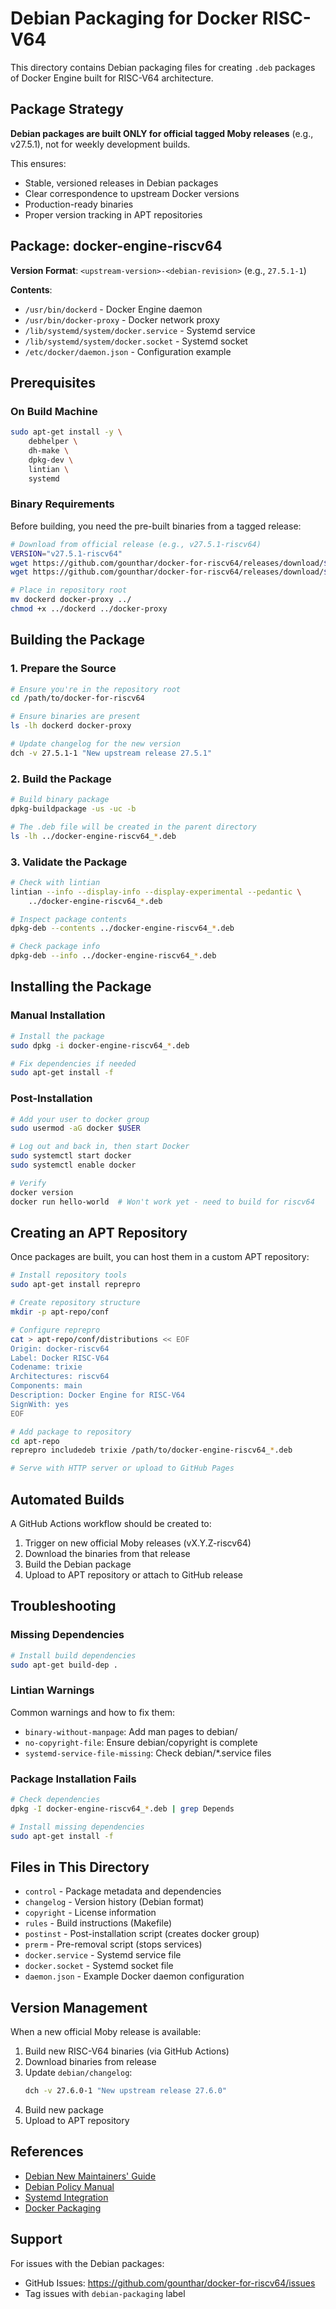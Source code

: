 # Debian Packaging for Docker RISC-V64

This directory contains Debian packaging files for creating `.deb` packages of Docker Engine built for RISC-V64 architecture.

## Package Strategy

**Debian packages are built ONLY for official tagged Moby releases** (e.g., v27.5.1), not for weekly development builds.

This ensures:
- Stable, versioned releases in Debian packages
- Clear correspondence to upstream Docker versions
- Production-ready binaries
- Proper version tracking in APT repositories

## Package: docker-engine-riscv64

**Version Format**: `<upstream-version>-<debian-revision>` (e.g., `27.5.1-1`)

**Contents**:
- `/usr/bin/dockerd` - Docker Engine daemon
- `/usr/bin/docker-proxy` - Docker network proxy
- `/lib/systemd/system/docker.service` - Systemd service
- `/lib/systemd/system/docker.socket` - Systemd socket
- `/etc/docker/daemon.json` - Configuration example

## Prerequisites

### On Build Machine

```bash
sudo apt-get install -y \
    debhelper \
    dh-make \
    dpkg-dev \
    lintian \
    systemd
```

### Binary Requirements

Before building, you need the pre-built binaries from a tagged release:

```bash
# Download from official release (e.g., v27.5.1-riscv64)
VERSION="v27.5.1-riscv64"
wget https://github.com/gounthar/docker-for-riscv64/releases/download/${VERSION}/dockerd
wget https://github.com/gounthar/docker-for-riscv64/releases/download/${VERSION}/docker-proxy

# Place in repository root
mv dockerd docker-proxy ../
chmod +x ../dockerd ../docker-proxy
```

## Building the Package

### 1. Prepare the Source

```bash
# Ensure you're in the repository root
cd /path/to/docker-for-riscv64

# Ensure binaries are present
ls -lh dockerd docker-proxy

# Update changelog for the new version
dch -v 27.5.1-1 "New upstream release 27.5.1"
```

### 2. Build the Package

```bash
# Build binary package
dpkg-buildpackage -us -uc -b

# The .deb file will be created in the parent directory
ls -lh ../docker-engine-riscv64_*.deb
```

### 3. Validate the Package

```bash
# Check with lintian
lintian --info --display-info --display-experimental --pedantic \
    ../docker-engine-riscv64_*.deb

# Inspect package contents
dpkg-deb --contents ../docker-engine-riscv64_*.deb

# Check package info
dpkg-deb --info ../docker-engine-riscv64_*.deb
```

## Installing the Package

### Manual Installation

```bash
# Install the package
sudo dpkg -i docker-engine-riscv64_*.deb

# Fix dependencies if needed
sudo apt-get install -f
```

### Post-Installation

```bash
# Add your user to docker group
sudo usermod -aG docker $USER

# Log out and back in, then start Docker
sudo systemctl start docker
sudo systemctl enable docker

# Verify
docker version
docker run hello-world  # Won't work yet - need to build for riscv64
```

## Creating an APT Repository

Once packages are built, you can host them in a custom APT repository:

```bash
# Install repository tools
sudo apt-get install reprepro

# Create repository structure
mkdir -p apt-repo/conf

# Configure reprepro
cat > apt-repo/conf/distributions << EOF
Origin: docker-riscv64
Label: Docker RISC-V64
Codename: trixie
Architectures: riscv64
Components: main
Description: Docker Engine for RISC-V64
SignWith: yes
EOF

# Add package to repository
cd apt-repo
reprepro includedeb trixie /path/to/docker-engine-riscv64_*.deb

# Serve with HTTP server or upload to GitHub Pages
```

## Automated Builds

A GitHub Actions workflow should be created to:
1. Trigger on new official Moby releases (vX.Y.Z-riscv64)
2. Download the binaries from that release
3. Build the Debian package
4. Upload to APT repository or attach to GitHub release

## Troubleshooting

### Missing Dependencies

```bash
# Install build dependencies
sudo apt-get build-dep .
```

### Lintian Warnings

Common warnings and how to fix them:
- `binary-without-manpage`: Add man pages to debian/
- `no-copyright-file`: Ensure debian/copyright is complete
- `systemd-service-file-missing`: Check debian/*.service files

### Package Installation Fails

```bash
# Check dependencies
dpkg -I docker-engine-riscv64_*.deb | grep Depends

# Install missing dependencies
sudo apt-get install -f
```

## Files in This Directory

- `control` - Package metadata and dependencies
- `changelog` - Version history (Debian format)
- `copyright` - License information
- `rules` - Build instructions (Makefile)
- `postinst` - Post-installation script (creates docker group)
- `prerm` - Pre-removal script (stops services)
- `docker.service` - Systemd service file
- `docker.socket` - Systemd socket file
- `daemon.json` - Example Docker daemon configuration

## Version Management

When a new official Moby release is available:

1. Build new RISC-V64 binaries (via GitHub Actions)
2. Download binaries from release
3. Update `debian/changelog`:
   ```bash
   dch -v 27.6.0-1 "New upstream release 27.6.0"
   ```
4. Build new package
5. Upload to APT repository

## References

- [Debian New Maintainers' Guide](https://www.debian.org/doc/manuals/maint-guide/)
- [Debian Policy Manual](https://www.debian.org/doc/debian-policy/)
- [Systemd Integration](https://wiki.debian.org/systemd/Integration)
- [Docker Packaging](https://github.com/docker/docker-ce-packaging)

## Support

For issues with the Debian packages:
- GitHub Issues: https://github.com/gounthar/docker-for-riscv64/issues
- Tag issues with `debian-packaging` label
